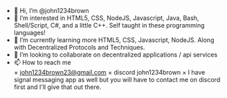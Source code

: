 - 👋 Hi, I’m @john1234brown
- 👀 I’m interested in HTML5, CSS, NodeJS, Javascript, Java, Bash, Shell/Script, C#, and a little C++. Self taught in these programming languages!
- 🌱 I’m currently learning more HTML5, CSS, Javascript, NodeJS. Along with Decentralized Protocols and Techniques.
- 💞️ I’m looking to collaborate on decentralized applications / api services
- 📫 How to reach me  
 × john1234brown23@gmail.com
 × discord john1234brown
 × I have signal messaging app as well but you will have to contact me on discord first and I'll give that out there.

<!---
john1234brown/john1234brown is a ✨ special ✨ repository because its `README.md` (this file) appears on your GitHub profile.
You can click the Preview link to take a look at your changes.
--->
